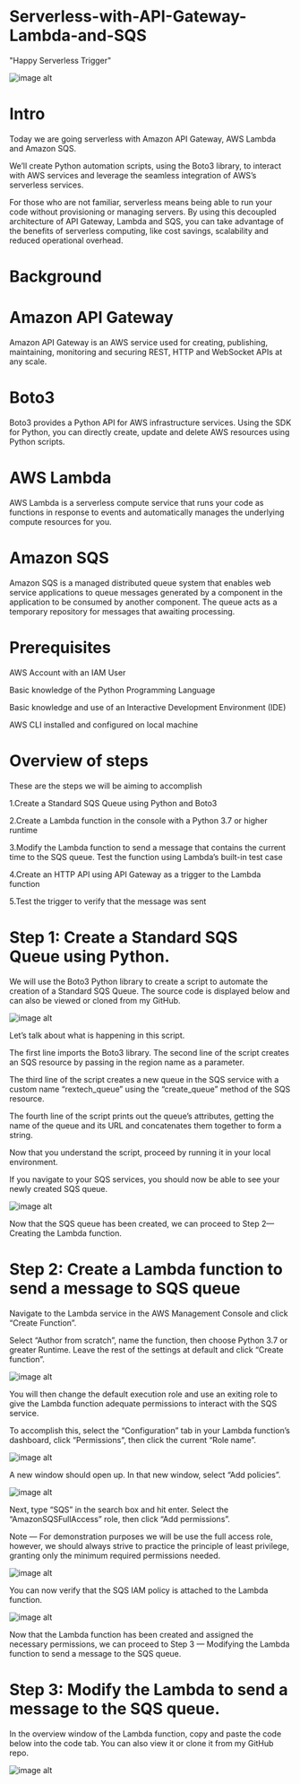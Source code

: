 # Serverless-with-API-Gateway-Lambda-and-SQS
"Happy Serverless Trigger"

![image alt](https://github.com/Tatenda-Prince/Serverless-with-API-Gateway-Lambda-and-SQS/blob/a0e30fe1b50dc289d86f9a7bca792c79b61eaec1/Imagess/Screenshot%202024-12-26%20133713.png)

# Intro

Today we are going serverless with Amazon API Gateway, AWS Lambda and Amazon SQS.

We’ll create Python automation scripts, using the Boto3 library, to interact with AWS services and leverage the seamless integration of AWS’s serverless services.

For those who are not familiar, serverless means being able to run your code without provisioning or managing servers. By using this decoupled architecture of API Gateway, Lambda and SQS, you can take advantage of the benefits of serverless computing, like cost savings, scalability and reduced operational overhead.

# Background

# Amazon API Gateway

Amazon API Gateway is an AWS service used for creating, publishing, maintaining, monitoring and securing REST, HTTP and WebSocket APIs at any scale.

# Boto3

Boto3 provides a Python API for AWS infrastructure services. Using the SDK for Python, you can directly create, update and delete AWS resources using Python scripts.


# AWS Lambda

AWS Lambda is a serverless compute service that runs your code as functions in response to events and automatically manages the underlying compute resources for you.

# Amazon SQS

Amazon SQS is a managed distributed queue system that enables web service applications to queue messages generated by a component in the application to be consumed by another component. The queue acts as a temporary repository for messages that awaiting processing.

# Prerequisites

AWS Account with an IAM User

Basic knowledge of the Python Programming Language

Basic knowledge and use of an Interactive Development Environment (IDE)

AWS CLI installed and configured on local machine

# Overview of steps

These are the steps we will be aiming to accomplish

1.Create a Standard SQS Queue using Python and Boto3

2.Create a Lambda function in the console with a Python 3.7 or higher runtime

3.Modify the Lambda function to send a message that contains the current time to the SQS queue. Test the function using Lambda’s built-in test case

4.Create an HTTP API using API Gateway as a trigger to the Lambda function

5.Test the trigger to verify that the message was sent

# Step 1: Create a Standard SQS Queue using Python.

We will use the Boto3 Python library to create a script to automate the creation of a Standard SQS Queue. The source code is displayed below and can also be viewed or cloned from my GitHub.

![image alt](https://github.com/Tatenda-Prince/Serverless-with-API-Gateway-Lambda-and-SQS/blob/71f6ff4574ce21bc963e7b5c3c31e1a80675583f/Imagess/Screenshot%202024-12-22%20122835.png)


Let’s talk about what is happening in this script.

The first line imports the Boto3 library. The second line of the script creates an SQS resource by passing in the region name as a parameter.

The third line of the script creates a new queue in the SQS service with a custom name “rextech_queue” using the “create_queue” method of the SQS resource.

The fourth line of the script prints out the queue’s attributes, getting the name of the queue and its URL and concatenates them together to form a string.

Now that you understand the script, proceed by running it in your local environment.

If you navigate to your SQS services, you should now be able to see your newly created SQS queue.

![image alt](https://github.com/Tatenda-Prince/Serverless-with-API-Gateway-Lambda-and-SQS/blob/73e7c7f2461aac428c2758f28cb452aedecf225c/Imagess/Screenshot%202024-12-22%20122354.png)

Now that the SQS queue has been created, we can proceed to Step 2— Creating the Lambda function.

# Step 2: Create a Lambda function to send a message to SQS queue

Navigate to the Lambda service in the AWS Management Console and click “Create Function”.

Select “Author from scratch”, name the function, then choose Python 3.7 or greater Runtime. Leave the rest of the settings at default and click “Create function”.


![image alt](https://github.com/Tatenda-Prince/Serverless-with-API-Gateway-Lambda-and-SQS/blob/a7b224159fa41aed456c3cb9a7a8410f0cbd7912/Imagess/Screenshot%202024-12-22%20123337.png)


You will then change the default execution role and use an exiting role to give the Lambda function adequate permissions to interact with the SQS service.

To accomplish this, select the “Configuration” tab in your Lambda function’s dashboard, click “Permissions”, then click the current “Role name”.


![image alt](https://github.com/Tatenda-Prince/Serverless-with-API-Gateway-Lambda-and-SQS/blob/d0419f64d66f4f9745a95b31432b539aa4499ab1/Imagess/Screenshot%202024-12-26%20135903.png)

A new window should open up. In that new window, select “Add policies”.


![image alt](https://github.com/Tatenda-Prince/Serverless-with-API-Gateway-Lambda-and-SQS/blob/4d80226c3190c73d9e568d1a85b43e8d69dff3f7/Imagess/Screenshot%202024-12-22%20123505.png)


Next, type “SQS” in the search box and hit enter. Select the “AmazonSQSFullAccess” role, then click “Add permissions”.

Note — For demonstration purposes we will be use the full access role, however, we should always strive to practice the principle of least privilege, granting only the minimum required permissions needed.


![image alt](https://github.com/Tatenda-Prince/Serverless-with-API-Gateway-Lambda-and-SQS/blob/57952aedfbe93fda9717852ce93c57d1a48b124a/Imagess/Screenshot%202024-12-22%20123536.png)

You can now verify that the SQS IAM policy is attached to the Lambda function.

![image alt](https://github.com/Tatenda-Prince/Serverless-with-API-Gateway-Lambda-and-SQS/blob/76bd18aee9a0b5a7de5dc1c89b8317c50ec8311f/Imagess/Screenshot%202024-12-22%20123628.png)


Now that the Lambda function has been created and assigned the necessary permissions, we can proceed to Step 3 — Modifying the Lambda function to send a message to the SQS queue.

# Step 3: Modify the Lambda to send a message to the SQS queue.

In the overview window of the Lambda function, copy and paste the code below into the code tab. You can also view it or clone it from my GitHub repo.

![image alt](https://github.com/Tatenda-Prince/Serverless-with-API-Gateway-Lambda-and-SQS/blob/584e793e1a0c8fd44fca7c7efc686b28ab7ec13c/Imagess/Screenshot%202024-12-22%20124043.png)


















